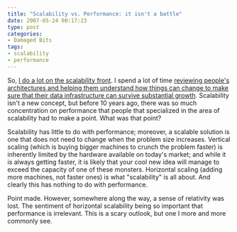 ```yaml
---
title: "Scalability vs. Performance: it isn't a battle"
date: 2007-05-24 00:17:23
type: post
categories:
- Damaged Bits
tags:
- scalability
- performance
---
```


</p>So, <a href="http://l42.org/GQ">I do a lot on the scalability front</a>.  I spend a lot of time <a href="http://omniti.com/services/scalability">reviewing people's architectures and helping them understand how things can change to make sure that their data infrastructure can survive substantial growth</a>.  Scalability isn't a new concept, but before 10 years ago, there was so much concentration on performance that people that specialized in the area of scalability had to make a point.  What was that point?</p>  <p>Scalability has little to do with performance; moreover, a scalable solution is one that does not need to change when the problem size increases.  Vertical scaling (which is buying bigger machines to crunch the problem faster) is inherently limited by the hardware available on today's market; and while it is always getting faster, it is likely that your cool new idea will manage to exceed the capacity of one of these monsters.  Horizontal scaling (adding more machines, not faster ones) is what "scalability" is all about.  And clearly this has nothing to do with performance.</p>  <p>Point made.  However, somewhere along the way, a sense of relativity was lost.  The sentiment of horizontal scalability being so important that performance is irrelevant.  This is a scary outlook, but one I more and more commonly see.</p> 
